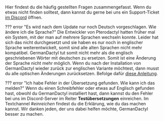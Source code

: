 Hier findest du die häufig gestellten Fragen zusammengefasst. Wenn du etwas nicht finden solltest, dann kannst du gerne bei uns ein Support-Ticket [im Discord](https://discord.gg/CzQYSpNmdd) öffnen.

??? error "Es wird nach dem Update nur noch Deutsch vorgeschlagen. Wie ändere ich die Sprache?"
Die Entwickler von Pterodactyl hatten früher mal ein System, mit der man auf mehrere Sprachen wechseln konnte. Leider hat sich das nicht durchgesetzt und sie haben es nur noch in englischer Sprache weiterentwickelt, somit sind alle alten Sprachen nicht mehr kompatibel.
GermanDactyl tut somit nicht mehr als die englisch geschriebenen Wörter mit deutschen zu ersetzen. Somit ist eine Änderung der Sprache nicht mehr möglich.
Wenn du nach der Installation von GermanDactyl wieder zurück zur englischen Variante möchtest, dann musst du alle optischen Änderungen zurücksetzen. Befolge dafür [diese Anleitung](https://germandactyl.de/guides/update/).

??? error "Ich habe Fehler in der Übersetzung gefunden. Wie kann ich das melden?"
Wenn du einen Schreibfehler oder etwas auf Englisch gefunden hast, obwohl du GermanDactyl installiert hast, dann kannst du den Fehler bei uns im Discord-Server im Reiter **Testübersetzungen** einreichen. Im Textchannel *#einreichen* findest du die Erklärung, wie du das machen kannst. Wir danken jeden, der uns dabei helfen möchte, GermanDactyl besser zu machen. 
